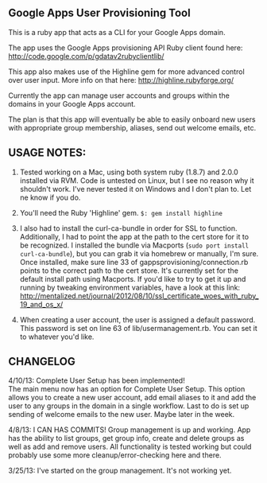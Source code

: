 Google Apps User Provisioning Tool
---------------------------------------

This is a ruby app that acts as a CLI for your Google Apps domain.

The app uses the Google Apps provisioning API Ruby client found here: http://code.google.com/p/gdatav2rubyclientlib/

This app also makes use of the Highline gem for more advanced control over user input. 
More info on that here: http://highline.rubyforge.org/

Currently the app can manage user accounts and groups within the domains in your Google Apps account.

The plan is that this app will eventually be able to easily onboard new users with appropriate group membership, aliases, send out welcome emails, etc.


USAGE NOTES:
-------------

1.	Tested working on a Mac, using both system ruby (1.8.7) and 2.0.0 installed via RVM. Code is untested on Linux, but I see no reason why it shouldn't work. I've never tested it on Windows
and I don't plan to. Let ne know if you do.

2.	You'll need the Ruby 'Highline' gem. `$: gem install highline`

3.	I also had to install the curl-ca-bundle in order for SSL to function. Additionally, I had to point the app at the path to the cert store for it to be recognized. I installed the bundle via
Macports (`sudo port install curl-ca-bundle`), but you can grab it via homebrew or manually, I'm sure. Once installed, make sure line 33 of gappsprovisioning/connection.rb points to the correct 
path to the cert store. It's currently set for the default install path using Macports. If you'd like to try to get it up and running by tweaking environment variables, have a look at this 
link: http://mentalized.net/journal/2012/08/10/ssl_certificate_woes_with_ruby_19_and_os_x/

4.	When creating a user account, the user is assigned a default password. This password is set on line 63 of lib/usermanagement.rb. You can set it to whatever you'd like.



CHANGELOG
------------

4/10/13: Complete User Setup has been implemented!  
The main menu now has an option for Complete User Setup. This option allows you to create a new user account, add email aliases to it and add the user to any groups in the domain in a single workflow. Last to do is set up sending of welcome
emails to the new user. Maybe later in the week.

4/8/13: I CAN HAS COMMITS! Group management is up and working. App has the ability to list groups, get group info, create and delete groups as well as add and remove users. All functionality is 
tested working but could probably use some more cleanup/error-checking here and there.


3/25/13: I've started on the group management. It's not working yet. 
